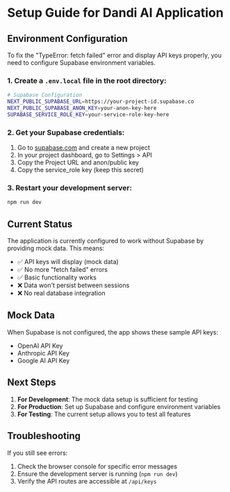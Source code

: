 # Setup Guide for Dandi AI Application

## Environment Configuration

To fix the "TypeError: fetch failed" error and display API keys properly, you need to configure Supabase environment variables.

### 1. Create a `.env.local` file in the root directory:

```bash
# Supabase Configuration
NEXT_PUBLIC_SUPABASE_URL=https://your-project-id.supabase.co
NEXT_PUBLIC_SUPABASE_ANON_KEY=your-anon-key-here
SUPABASE_SERVICE_ROLE_KEY=your-service-role-key-here
```

### 2. Get your Supabase credentials:

1. Go to [supabase.com](https://supabase.com) and create a new project
2. In your project dashboard, go to Settings > API
3. Copy the Project URL and anon/public key
4. Copy the service_role key (keep this secret)

### 3. Restart your development server:

```bash
npm run dev
```

## Current Status

The application is currently configured to work without Supabase by providing mock data. This means:

- ✅ API keys will display (mock data)
- ✅ No more "fetch failed" errors
- ✅ Basic functionality works
- ❌ Data won't persist between sessions
- ❌ No real database integration

## Mock Data

When Supabase is not configured, the app shows these sample API keys:
- OpenAI API Key
- Anthropic API Key  
- Google AI API Key

## Next Steps

1. **For Development**: The mock data setup is sufficient for testing
2. **For Production**: Set up Supabase and configure environment variables
3. **For Testing**: The current setup allows you to test all features

## Troubleshooting

If you still see errors:
1. Check the browser console for specific error messages
2. Ensure the development server is running (`npm run dev`)
3. Verify the API routes are accessible at `/api/keys`
